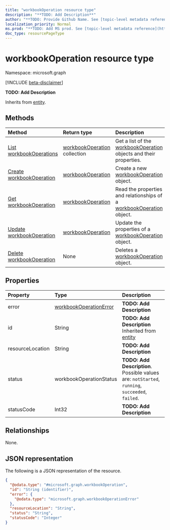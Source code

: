 ```yaml
---
title: "workbookOperation resource type"
description: "**TODO: Add Description**"
author: "**TODO: Provide Github Name. See [topic-level metadata reference](https://msgo.azurewebsites.net/add/document/guidelines/metadata.html#topic-level-metadata)**"
localization_priority: Normal
ms.prod: "**TODO: Add MS prod. See [topic-level metadata reference](https://msgo.azurewebsites.net/add/document/guidelines/metadata.html#topic-level-metadata)**"
doc_type: resourcePageType
---
```


# workbookOperation resource type

Namespace: microsoft.graph

[!INCLUDE [beta-disclaimer](../../includes/beta-disclaimer.md)]

**TODO: Add Description**


Inherits from [entity](../resources/entity.md).

## Methods
|Method|Return type|Description|
|:---|:---|:---|
|[List workbookOperations](../api/workbookoperation-list.md)|[workbookOperation](../resources/workbookoperation.md) collection|Get a list of the [workbookOperation](../resources/workbookoperation.md) objects and their properties.|
|[Create workbookOperation](../api/workbookoperation-create.md)|[workbookOperation](../resources/workbookoperation.md)|Create a new [workbookOperation](../resources/workbookoperation.md) object.|
|[Get workbookOperation](../api/workbookoperation-get.md)|[workbookOperation](../resources/workbookoperation.md)|Read the properties and relationships of a [workbookOperation](../resources/workbookoperation.md) object.|
|[Update workbookOperation](../api/workbookoperation-update.md)|[workbookOperation](../resources/workbookoperation.md)|Update the properties of a [workbookOperation](../resources/workbookoperation.md) object.|
|[Delete workbookOperation](../api/workbookoperation-delete.md)|None|Deletes a [workbookOperation](../resources/workbookoperation.md) object.|

## Properties
|Property|Type|Description|
|:---|:---|:---|
|error|[workbookOperationError](../resources/workbookoperationerror.md)|**TODO: Add Description**|
|id|String|**TODO: Add Description** Inherited from [entity](../resources/entity.md)|
|resourceLocation|String|**TODO: Add Description**|
|status|workbookOperationStatus|**TODO: Add Description**. Possible values are: `notStarted`, `running`, `succeeded`, `failed`.|
|statusCode|Int32|**TODO: Add Description**|

## Relationships
None.

## JSON representation
The following is a JSON representation of the resource.
<!-- {
  "blockType": "resource",
  "keyProperty": "id",
  "@odata.type": "microsoft.graph.workbookOperation",
  "baseType": "microsoft.graph.entity",
  "openType": false
}
-->
``` json
{
  "@odata.type": "#microsoft.graph.workbookOperation",
  "id": "String (identifier)",
  "error": {
    "@odata.type": "microsoft.graph.workbookOperationError"
  },
  "resourceLocation": "String",
  "status": "String",
  "statusCode": "Integer"
}
```

